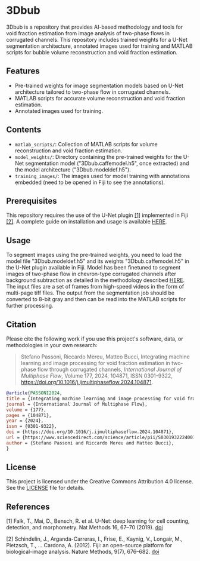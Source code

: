 # 3Dbub
3Dbub is a repository that provides AI-based methodology and tools for void fraction estimation from image analysis of two-phase flows in corrugated channels. This repository includes trained weights for a U-Net segmentation architecture, annotated images used for training and MATLAB scripts for bubble volume reconstruction and void fraction estimation.

## Features
- Pre-trained weights for image segmentation models based on U-Net architecture tailored to two-phase flow in corrugated channels.
- MATLAB scripts for accurate volume reconstruction and void fraction estimation.
- Annotated images used for training.

## Contents
- `matlab_scripts/`: Collection of MATLAB scripts for volume reconstruction and void fraction estimation.
- `model_weights/`: Directory containing the pre-trained weights for the U-Net segmentation model ("3Dbub.caffemodel.h5", once extracted) and the model architecture ("3Dbub.modeldef.h5").
- `training_images/`: The images used for model training with annotations embedded (need to be opened in Fiji to see the annotations).

## Prerequisites
This repository requires the use of the U-Net plugin [[1]](#1) implemented in Fiji [[2]](#2). A complete guide on installation and usage is available [HERE](https://lmb.informatik.uni-freiburg.de/resources/opensource/unet/).

## Usage
To segment images using the pre-trained weights, you need to load the model file "3Dbub.modeldef.h5" and its weights "3Dbub.caffemodel.h5" in the U-Net plugin available in Fiji. Model has been finetuned to segment images of two-phase flow in chevron-type corrugated channels after background subtraction as detailed in the methodology described [HERE](https://doi.org/10.1016/j.ijmultiphaseflow.2024.104871). The input files are a set of frames from high-speed videos in the form of multi-page tiff files. The output from the segmentation job should be converted to 8-bit gray and then can be read into the MATLAB scripts for further processing.

## Citation
Please cite the following work if you use this project's software, data, or methodologies in your own research:

>Stefano Passoni, Riccardo Mereu, Matteo Bucci,
>Integrating machine learning and image processing for void fraction estimation in two-phase flow through corrugated channels,
>_International Journal of Multiphase Flow_,
>Volume 177,
>2024,
>104871,
>ISSN 0301-9322,
>https://doi.org/10.1016/j.ijmultiphaseflow.2024.104871.

```bibtex
@article{PASSONI2024,
title = {Integrating machine learning and image processing for void fraction estimation in two-phase flow through corrugated channels},
journal = {International Journal of Multiphase Flow},
volume = {177},
pages = {104871},
year = {2024},
issn = {0301-9322},
doi = {https://doi.org/10.1016/j.ijmultiphaseflow.2024.104871},
url = {https://www.sciencedirect.com/science/article/pii/S0301932224001484},
author = {Stefano Passoni and Riccardo Mereu and Matteo Bucci},
}
```
## License
This project is licensed under the Creative Commons Attribution 4.0 license. See the [LICENSE](./LICENSE.txt) file for details.

## References
<a id="1">[1]</a> 
Falk, T., Mai, D., Bensch, R. et al. U-Net: deep learning for cell counting, detection, and morphometry. Nat Methods 16, 67–70 (2019). [doi](https://doi.org/10.1038/s41592-018-0261-2)

<a id="2">[2]</a> 
Schindelin, J., Arganda-Carreras, I., Frise, E., Kaynig, V., Longair, M., Pietzsch, T., … Cardona, A. (2012). Fiji: an open-source platform for biological-image analysis. Nature Methods, 9(7), 676–682. [doi](https://doi.org/10.1038/nmeth.2019)
